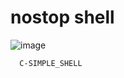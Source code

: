 # nostop shell

![image](https://github.com/diarra192/holbertonschool-simple_shell/assets/159030413/6d125dbe-1f82-48be-ad00-3d78ab2f2aab)



      C-SIMPLE_SHELL
